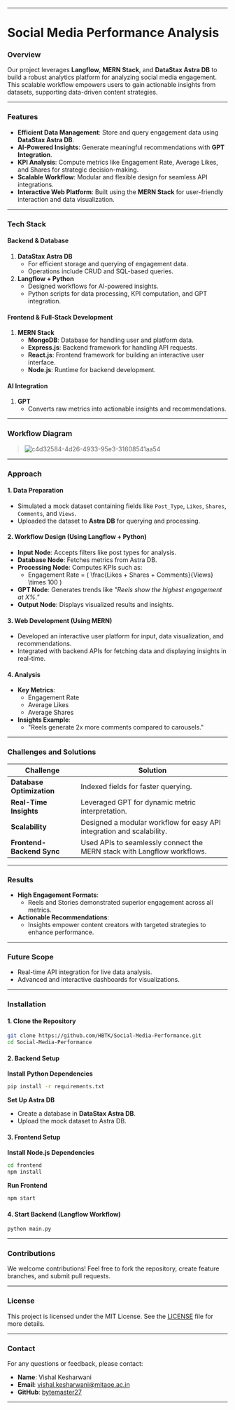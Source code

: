 
---

# Social Media Performance Analysis  

### Overview  
Our project leverages **Langflow**, **MERN Stack**, and **DataStax Astra DB** to build a robust analytics platform for analyzing social media engagement. This scalable workflow empowers users to gain actionable insights from datasets, supporting data-driven content strategies.  

---

### Features  
- **Efficient Data Management**: Store and query engagement data using **DataStax Astra DB**.  
- **AI-Powered Insights**: Generate meaningful recommendations with **GPT Integration**.  
- **KPI Analysis**: Compute metrics like Engagement Rate, Average Likes, and Shares for strategic decision-making.  
- **Scalable Workflow**: Modular and flexible design for seamless API integrations.  
- **Interactive Web Platform**: Built using the **MERN Stack** for user-friendly interaction and data visualization.  

---

### Tech Stack  

#### Backend & Database  
1. **DataStax Astra DB**  
   - For efficient storage and querying of engagement data.  
   - Operations include CRUD and SQL-based queries.  
2. **Langflow + Python**  
   - Designed workflows for AI-powered insights.  
   - Python scripts for data processing, KPI computation, and GPT integration.  

#### Frontend & Full-Stack Development  
1. **MERN Stack**  
   - **MongoDB**: Database for handling user and platform data.  
   - **Express.js**: Backend framework for handling API requests.  
   - **React.js**: Frontend framework for building an interactive user interface.  
   - **Node.js**: Runtime for backend development.  

#### AI Integration  
1. **GPT**  
   - Converts raw metrics into actionable insights and recommendations.  

---

### Workflow Diagram  
> ![c4d32584-4d26-4933-95e3-31608541aa54](https://github.com/user-attachments/assets/fc6e02d3-f7ee-47cc-856f-38549a440873)

---

### Approach  

#### 1. Data Preparation  
- Simulated a mock dataset containing fields like `Post_Type`, `Likes`, `Shares`, `Comments`, and `Views`.  
- Uploaded the dataset to **Astra DB** for querying and processing.  

#### 2. Workflow Design (Using Langflow + Python)  
- **Input Node**: Accepts filters like post types for analysis.  
- **Database Node**: Fetches metrics from Astra DB.  
- **Processing Node**: Computes KPIs such as:  
  - Engagement Rate = \( \frac{Likes + Shares + Comments}{Views} \times 100 \)  
- **GPT Node**: Generates trends like _"Reels show the highest engagement at X%."_  
- **Output Node**: Displays visualized results and insights.  

#### 3. Web Development (Using MERN)  
- Developed an interactive user platform for input, data visualization, and recommendations.  
- Integrated with backend APIs for fetching data and displaying insights in real-time.  

#### 4. Analysis  
- **Key Metrics**:  
  - Engagement Rate  
  - Average Likes  
  - Average Shares  
- **Insights Example**:  
  - "Reels generate 2x more comments compared to carousels."  

---

### Challenges and Solutions  

| Challenge                  | Solution                                                                 |
|----------------------------|-------------------------------------------------------------------------|
| **Database Optimization**  | Indexed fields for faster querying.                                     |
| **Real-Time Insights**     | Leveraged GPT for dynamic metric interpretation.                        |
| **Scalability**            | Designed a modular workflow for easy API integration and scalability.   |
| **Frontend-Backend Sync**  | Used APIs to seamlessly connect the MERN stack with Langflow workflows. |

---

### Results  
- **High Engagement Formats**:  
  - Reels and Stories demonstrated superior engagement across all metrics.  
- **Actionable Recommendations**:  
  - Insights empower content creators with targeted strategies to enhance performance.  

---

### Future Scope  
- Real-time API integration for live data analysis.  
- Advanced and interactive dashboards for visualizations.  

---

### Installation  

#### 1. Clone the Repository  
```bash  
git clone https://github.com/HBTK/Social-Media-Performance.git  
cd Social-Media-Performance  
```  

#### 2. Backend Setup  

**Install Python Dependencies**  
```bash  
pip install -r requirements.txt  
```  

**Set Up Astra DB**  
- Create a database in **DataStax Astra DB**.  
- Upload the mock dataset to Astra DB.  

#### 3. Frontend Setup  

**Install Node.js Dependencies**  
```bash  
cd frontend  
npm install  
```  

**Run Frontend**  
```bash  
npm start  
```  

#### 4. Start Backend (Langflow Workflow)  
```bash  
python main.py  
```  

---

### Contributions  
We welcome contributions! Feel free to fork the repository, create feature branches, and submit pull requests.  

---

### License  
This project is licensed under the MIT License. See the [LICENSE](LICENSE) file for more details.  

---

### Contact  
For any questions or feedback, please contact:  
- **Name**: Vishal Kesharwani  
- **Email**: vishal.kesharwani@mitaoe.ac.in  
- **GitHub**: [bytemaster27](https://github.com/bytemaster27)  

---  
